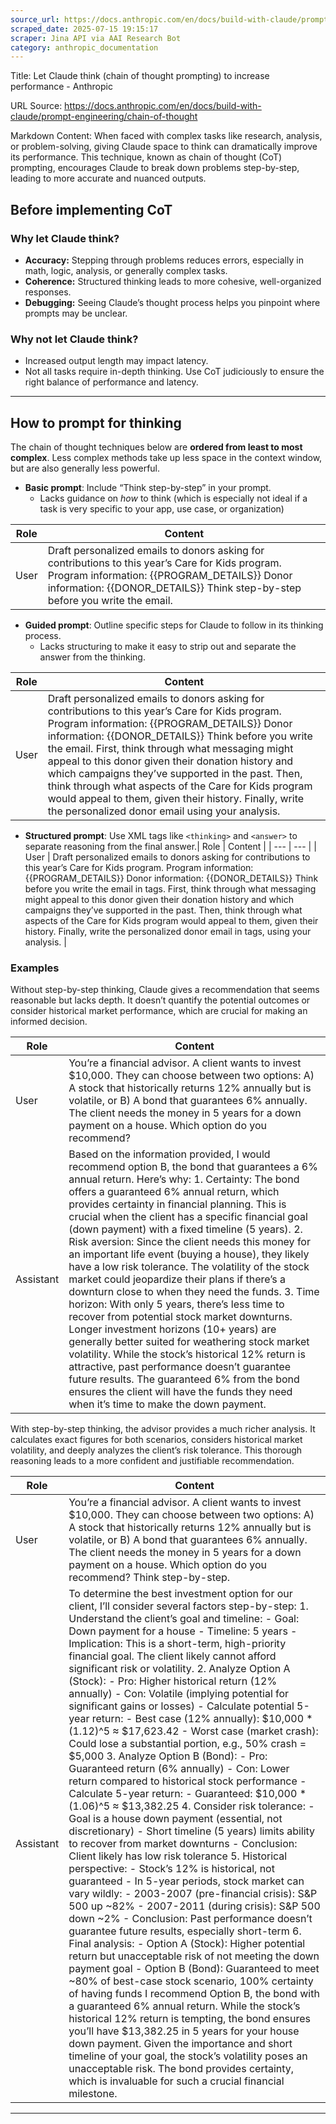 ```yaml
---
source_url: https://docs.anthropic.com/en/docs/build-with-claude/prompt-engineering/chain-of-thought
scraped_date: 2025-07-15 19:15:17
scraper: Jina API via AAI Research Bot
category: anthropic_documentation
---
```


Title: Let Claude think (chain of thought prompting) to increase performance - Anthropic

URL Source: https://docs.anthropic.com/en/docs/build-with-claude/prompt-engineering/chain-of-thought

Markdown Content:
When faced with complex tasks like research, analysis, or problem-solving, giving Claude space to think can dramatically improve its performance. This technique, known as chain of thought (CoT) prompting, encourages Claude to break down problems step-by-step, leading to more accurate and nuanced outputs.

Before implementing CoT
-----------------------

### Why let Claude think?

*   **Accuracy:** Stepping through problems reduces errors, especially in math, logic, analysis, or generally complex tasks.
*   **Coherence:** Structured thinking leads to more cohesive, well-organized responses.
*   **Debugging:** Seeing Claude’s thought process helps you pinpoint where prompts may be unclear.

### Why not let Claude think?

*   Increased output length may impact latency.
*   Not all tasks require in-depth thinking. Use CoT judiciously to ensure the right balance of performance and latency.

* * *

How to prompt for thinking
--------------------------

The chain of thought techniques below are **ordered from least to most complex**. Less complex methods take up less space in the context window, but are also generally less powerful.

*   **Basic prompt**: Include “Think step-by-step” in your prompt.
    *   Lacks guidance on _how_ to think (which is especially not ideal if a task is very specific to your app, use case, or organization)

| Role | Content |
| --- | --- |
| User | Draft personalized emails to donors asking for contributions to this year’s Care for Kids program. Program information: <program>{{PROGRAM_DETAILS}} </program> Donor information: <donor>{{DONOR_DETAILS}} </donor> Think step-by-step before you write the email. |

*   **Guided prompt**: Outline specific steps for Claude to follow in its thinking process.
    *   Lacks structuring to make it easy to strip out and separate the answer from the thinking.

| Role | Content |
| --- | --- |
| User | Draft personalized emails to donors asking for contributions to this year’s Care for Kids program. Program information: <program>{{PROGRAM_DETAILS}} </program> Donor information: <donor>{{DONOR_DETAILS}} </donor> Think before you write the email. First, think through what messaging might appeal to this donor given their donation history and which campaigns they’ve supported in the past. Then, think through what aspects of the Care for Kids program would appeal to them, given their history. Finally, write the personalized donor email using your analysis. |

*   **Structured prompt**: Use XML tags like `<thinking>` and `<answer>` to separate reasoning from the final answer.| Role | Content |
| --- | --- |
| User | Draft personalized emails to donors asking for contributions to this year’s Care for Kids program. Program information: <program>{{PROGRAM_DETAILS}} </program> Donor information: <donor>{{DONOR_DETAILS}} </donor> Think before you write the email in <thinking> tags. First, think through what messaging might appeal to this donor given their donation history and which campaigns they’ve supported in the past. Then, think through what aspects of the Care for Kids program would appeal to them, given their history. Finally, write the personalized donor email in <email> tags, using your analysis. | 

### Examples

Without step-by-step thinking, Claude gives a recommendation that seems reasonable but lacks depth. It doesn’t quantify the potential outcomes or consider historical market performance, which are crucial for making an informed decision.

| Role | Content |
| --- | --- |
| User | You’re a financial advisor. A client wants to invest $10,000. They can choose between two options: A) A stock that historically returns 12% annually but is volatile, or B) A bond that guarantees 6% annually. The client needs the money in 5 years for a down payment on a house. Which option do you recommend? |
| Assistant | Based on the information provided, I would recommend option B, the bond that guarantees a 6% annual return. Here’s why: 1. Certainty: The bond offers a guaranteed 6% annual return, which provides certainty in financial planning. This is crucial when the client has a specific financial goal (down payment) with a fixed timeline (5 years). 2. Risk aversion: Since the client needs this money for an important life event (buying a house), they likely have a low risk tolerance. The volatility of the stock market could jeopardize their plans if there’s a downturn close to when they need the funds. 3. Time horizon: With only 5 years, there’s less time to recover from potential stock market downturns. Longer investment horizons (10+ years) are generally better suited for weathering stock market volatility. While the stock’s historical 12% return is attractive, past performance doesn’t guarantee future results. The guaranteed 6% from the bond ensures the client will have the funds they need when it’s time to make the down payment. |

With step-by-step thinking, the advisor provides a much richer analysis. It calculates exact figures for both scenarios, considers historical market volatility, and deeply analyzes the client’s risk tolerance. This thorough reasoning leads to a more confident and justifiable recommendation.

| Role | Content |
| --- | --- |
| User | You’re a financial advisor. A client wants to invest $10,000. They can choose between two options: A) A stock that historically returns 12% annually but is volatile, or B) A bond that guarantees 6% annually. The client needs the money in 5 years for a down payment on a house. Which option do you recommend? Think step-by-step. |
| Assistant | To determine the best investment option for our client, I’ll consider several factors step-by-step: <thinking> 1. Understand the client’s goal and timeline: - Goal: Down payment for a house - Timeline: 5 years - Implication: This is a short-term, high-priority financial goal. The client likely cannot afford significant risk or volatility. 2. Analyze Option A (Stock): - Pro: Higher historical return (12% annually) - Con: Volatile (implying potential for significant gains or losses) - Calculate potential 5-year return: - Best case (12% annually): $10,000 * (1.12)^5 ≈ $17,623.42 - Worst case (market crash): Could lose a substantial portion, e.g., 50% crash = $5,000 3. Analyze Option B (Bond): - Pro: Guaranteed return (6% annually) - Con: Lower return compared to historical stock performance - Calculate 5-year return: - Guaranteed: $10,000 * (1.06)^5 ≈ $13,382.25 4. Consider risk tolerance: - Goal is a house down payment (essential, not discretionary) - Short timeline (5 years) limits ability to recover from market downturns - Conclusion: Client likely has low risk tolerance 5. Historical perspective: - Stock’s 12% is historical, not guaranteed - In 5-year periods, stock market can vary wildly: - 2003-2007 (pre-financial crisis): S&P 500 up ~82% - 2007-2011 (during crisis): S&P 500 down ~2% - Conclusion: Past performance doesn’t guarantee future results, especially short-term 6. Final analysis: - Option A (Stock): Higher potential return but unacceptable risk of not meeting the down payment goal - Option B (Bond): Guaranteed to meet ~80% of best-case stock scenario, 100% certainty of having funds </thinking> <answer> I recommend Option B, the bond with a guaranteed 6% annual return. While the stock’s historical 12% return is tempting, the bond ensures you’ll have $13,382.25 in 5 years for your house down payment. Given the importance and short timeline of your goal, the stock’s volatility poses an unacceptable risk. The bond provides certainty, which is invaluable for such a crucial financial milestone. </answer> |

* * *
